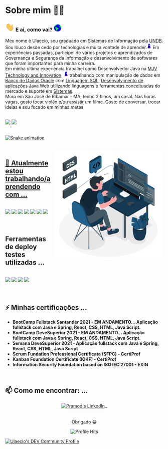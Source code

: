# Sobre mim :man_technologist: 

### <img src="https://github.com/ulaecio/teste/blob/main/ulaecio/Assets/Hi.gif" width="29px"> E aí, como vai?&nbsp;<img src="https://github.com/ulaecio/teste/blob/main/ulaecio/Assets/Earth.gif" width="24px">

Meu nome é Ulaecio, sou graduado em Sistemas de Informação pela <a href="https://ulaecio.github.io/">UNDB</a>. Sou louco desde cedo por tecnologias e muita vontade de aprender.<img src="https://github.com/ulaecio/teste/blob/main/ulaecio/Assets/Rocket.gif" height="18px">
Em experiências passadas, participei de vários projetos e aprendizados de Governança e Segurança da Informação e desenvolvimento de softwares que foram importantes para minha carreira.
<br>
Em minha ultima experiência trabalhei como Desenvolvedor Java na <a href="https://www.mjvinnovation.com/">MJV Technology and Innovation</a>. <img src="https://github.com/ulaecio/teste/blob/main/ulaecio/Assets/Rocket.gif" height="18px"> trabalhando com manipulação de dados em <a href="https://github.com/ulaecio">Banco de Dados Oracle</a> com <a href="https://ulaecio.github.io/">Linguagem SQL</a>, <a href="https://github.com/ulaecio">Desenvolvimento de aplicações Java Web</a> utilizando linguagens e ferramentas conceituadas do mercado e suporte em <a href="https://ulaecio.github.io/">Sistemas</a>. 
<br>
Moro em São José de Ribamar - MA, tenho 2 filhos, um casal. Nas horas vagas, gosto tocar violão e/ou assistir um filme. Gosto de conversar, trocar ideias e sou focado em minhas metas

<br>

 <div>
  <a href="https://github.com/ulaecio">
  <img height="180em" src="https://github-readme-stats.vercel.app/api?username=ulaecio&show_icons=true&theme=dracula&include_all_commits=true&count_private=true"/>
  <img height="180em" src="https://github-readme-stats.vercel.app/api/top-langs/?username=ulaecio&layout=compact&langs_count=7&theme=dracula"/>
</div>

<br>
  
  ![Snake animation](https://github.com/ulaecio/ulaecio/blob/output/github-contribution-grid-snake.svg)
  
<br>

<img align="right" height="350" src="https://github.com/ulaecio/teste/blob/main/ulaecio/Assets/Dev.svg" />

## 🌱 Atualmente estou trabalhando/aprendendo com ...
<br/>
<code><a href="#"><img height="50" src="https://www.vectorlogo.zone/logos/java/java-ar21.svg"></a></code>
<code><a href="#"><img height="50" src="https://www.vectorlogo.zone/logos/springio/springio-ar21.svg"></a></code>
<code><a href="#"><img height="50" src="https://www.vectorlogo.zone/logos/reactjs/reactjs-ar21.svg"></a></code>
<code><a href="#"><img height="35" src="https://www.vectorlogo.zone/logos/javascript/javascript-horizontal.svg"></a></code>
<code><a href="#"><img height="40" src="https://www.vectorlogo.zone/logos/w3_html5/w3_html5-ar21.svg"></a></code>
<code><a href="#"><img height="30" src="https://www.vectorlogo.zone/logos/netlifyapp_watercss/netlifyapp_watercss-ar21.svg"></a></code>
<code><a href="#"><img height="50" src="https://www.vectorlogo.zone/logos/oracle/oracle-ar21.svg"></a></code>
<br/>
  <br/>
    <br/>
    
## Ferramentas de deploy testes utilizadas ...
<br/>
<code><a href="#"><img height="50" src="https://www.vectorlogo.zone/logos/heroku/heroku-ar21.svg"></a></code>
<code><a href="#"><img height="50" src="https://www.vectorlogo.zone/logos/netlify/netlify-ar21.svg"></a></code>
<code><a href="#"><img height="50" src="https://www.vectorlogo.zone/logos/getpostman/getpostman-ar21.svg"></a></code>
<code><a href="#"><img height="50" src="https://www.vectorlogo.zone/logos/postgresql/postgresql-ar21.svg"></a></code>

<br/>
  <br/>
    <br/>

## ⚡ Minhas certificações ...
- **BootCamp Fullstack Santander 2021 - EM ANDAMENTO... Aplicação fullstack com Java e Spring, React, CSS, HTML, Java Script.**
- **BootCamp DeveSuperior 2021 - EM ANDAMENTO... Aplicação fullstack com Java e Spring, React, CSS, HTML, Java Script.**
- **Semana DeveSuperior 2021 - Aplicação fullstack com Java e Spring, React, CSS, HTML, Java Script**
- **Scrum Fundation Professional Certificate (SFPC) - CertiProf**
- **Kanban Foundation Certificate (KIKF) - CertiProf**
- **Information Security Foundation based on ISO IEC 27001 - EXIN**
<br/>

## 📫 Como me encontrar: ...
<p align="center">
 <a href="https://ulaecio.github.io/" target="blank">
  <img align="center" alt="Pramod's LinkedIn" width="30px" src="https://www.vectorlogo.zone/logos/linkedin/linkedin-icon.svg" /> &nbsp;
 </a>
  <br/>
  <br/>

 <br/>
  Obrigado 😁 <br/>
</p>
<p align="center"><img alt="Profile Hits" src="https://hits.seeyoufarm.com/api/count/incr/badge.svg?url=https%3A%2F%2Fgithub.com%2Fulaecio%2F" /></p>
<a href="https://dev.to/ulaecio">
  <img src="https://d2fltix0v2e0sb.cloudfront.net/dev-badge.svg" alt="Ulaecio's DEV Community Profile" height="30" width="30">
</a>
